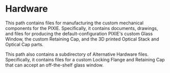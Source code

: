 # Hardware
This path contains files for manufacturing the custom mechanical components for the PIXIE. Specifically, it contains documents, drawings, and files for producing the default-configuration PIXIE's custom Glass Window, the custom Retaining Cap, and the 3D printed Optical Stack and Optical Cap parts.

This path also contains a subdirectory of Alternative Hardware files. Specifically, it contains files for a custom Locking Flange and Retaining Cap that can accept an off-the-shelf glass window.
